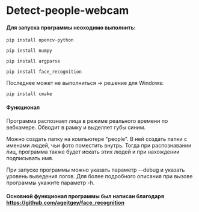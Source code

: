 # Detect-people-webcam
#### Для запуска программы неоходимо выполнить:

```
pip install opencv-python

pip install numpy

pip install argparse

pip install face_recognition
```
Последнее может не выполниться -> решение для Windows:

`pip install cmake `


#### Функционал

Программа распознает лица в режиме реального времени по вебкамере. Обводит в рамку и выделяет губы синим.

Можно создать папку на компьютере "people". В ней создать папки с именами людей, чьи фото поместить внутрь. Тогда при распознавании лиц, программа также будет искать этих людей и при нахождении подписывать имя.

При запуске программы можно указать параметр --debug и указать уровень выведения логов. Для более подробного описания при вызове программы укажите параметр -h.

#### Основной функционал программы был написан благодаря <https://github.com/ageitgey/face_recognition>
